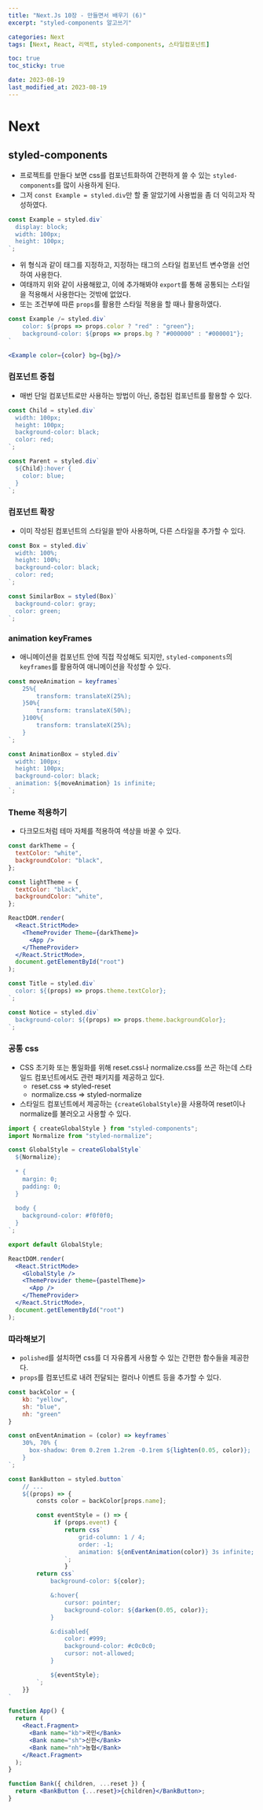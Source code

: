 ```yaml
---
title: "Next.Js 10장 - 만들면서 배우기 (6)"
excerpt: "styled-components 알고쓰기"

categories: Next
tags: [Next, React, 리액트, styled-components, 스타일컴포넌트]

toc: true
toc_sticky: true

date: 2023-08-19
last_modified_at: 2023-08-19
---
```


# Next

## styled-components

- 프로젝트를 만들다 보면 css를 컴포넌트화하여 간편하게 쓸 수 있는 `styled-components`를 많이 사용하게 된다.
- 그저 `const Example = styled.div`만 할 줄 알았기에 사용법을 좀 더 익히고자 작성하였다.

```jsx
const Example = styled.div`
  display: block;
  width: 100px;
  height: 100px;
`;
```

- 위 형식과 같이 태그를 지정하고, 지정하는 태그의 스타일 컴포넌트 변수명을 선언하여 사용한다.
- 여태까지 위와 같이 사용해왔고, 이에 추가해봐야 `export`를 통해 공통되는 스타일을 적용해서 사용한다는 것밖에 없었다.
- 또는 조건부에 따른 `props`를 활용한 스타일 적용을 할 때나 활용하였다.

```jsx
const Example /= styled.div`
    color: ${props => props.color ? "red" : "green"};
    background-color: ${props => props.bg ? "#000000" : "#000001"};
`

<Example color={color} bg={bg}/>
```

### 컴포넌트 중첩

- 매번 단일 컴포넌트로만 사용하는 방법이 아닌, 중첩된 컴포넌트를 활용할 수 있다.

```jsx
const Child = styled.div`
  width: 100px;
  height: 100px;
  background-color: black;
  color: red;
`;

const Parent = styled.div`
  ${Child}:hover {
    color: blue;
  }
`;
```

### 컴포넌트 확장

- 이미 작성된 컴포넌트의 스타일을 받아 사용하며, 다른 스타일을 추가할 수 있다.

```jsx
const Box = styled.div`
  width: 100%;
  height: 100%;
  background-color: black;
  color: red;
`;

const SimilarBox = styled(Box)`
  background-color: gray;
  color: green;
`;
```

### animation keyFrames

- 애니메이션을 컴포넌트 안에 직접 작성해도 되지만, `styled-components`의 `keyframes`를 활용하여 애니메이션을 작성할 수 있다.

```jsx
const moveAnimation = keyframes`
    25%{
        transform: translateX(25%);
    }50%{
        transform: translateX(50%);
    }100%{
        transform: translateX(25%);
    }
`;

const AnimationBox = styled.div`
  width: 100px;
  height: 100px;
  background-color: black;
  animation: ${moveAnimation} 1s infinite;
`;
```

### Theme 적용하기

- 다크모드처럼 테마 자체를 적용하여 색상을 바꿀 수 있다.

```jsx
const darkTheme = {
  textColor: "white",
  backgroundColor: "black",
};

const lightTheme = {
  textColor: "black",
  backgroundColor: "white",
};

ReactDOM.render(
  <React.StrictMode>
    <ThemeProvider Theme={darkTheme}>
      <App />
    </ThemeProvider>
  </React.StrictMode>,
  document.getElementById("root")
);

const Title = styled.div`
  color: ${(props) => props.theme.textColor};
`;

const Notice = styled.div`
  background-color: ${(props) => props.theme.backgroundColor};
`;
```

### 공통 css

- CSS 초기화 또는 통일화를 위해 reset.css나 normalize.css를 쓰곤 하는데 스타일드 컴포넌트에서도 관련 패키지를 제공하고 있다.
  - reset.css => styled-reset
  - normalize.css => styled-normalize
- 스타일드 컴포넌트에서 제공하는 `{createGlobalStyle}`을 사용하여 reset이나 normalize를 불러오고 사용할 수 있다.

```jsx
import { createGlobalStyle } from "styled-components";
import Normalize from "styled-normalize";

const GlobalStyle = createGlobalStyle`
  ${Normalize};
 
  * {
    margin: 0;
    padding: 0;
  }
 
  body {
    background-color: #f0f0f0;
  }
`;

export default GlobalStyle;
```

```jsx
ReactDOM.render(
  <React.StrictMode>
    <GlobalStyle />
    <ThemeProvider theme={pastelTheme}>
      <App />
    </ThemeProvider>
  </React.StrictMode>,
  document.getElementById("root")
);
```

### 따라해보기

- `polished`를 설치하면 css를 더 자유롭게 사용할 수 있는 간편한 함수들을 제공한다.
- `props`를 컴포넌트로 내려 전달되는 컬러나 이벤트 등을 추가할 수 있다.

```jsx
const backColor = {
    kb: "yellow",
    sh: "blue",
    nh: "green"
}

const onEventAnimation = (color) => keyframes`
    30%, 70% {
      box-shadow: 0rem 0.2rem 1.2rem -0.1rem ${lighten(0.05, color)};
    }
`;

const BankButton = styled.button`
    // ...
    ${(props) => {
        consts color = backColor[props.name];

        const eventStyle = () => {
             if (props.event) {
                return css`
					grid-column: 1 / 4;
                    order: -1;
                    animation: ${onEventAnimation(color)} 3s infinite;
                `;
                }
        return css`
            background-color: ${color};

            &:hover{
                cursor: pointer;
                background-color: ${darken(0.05, color)};
            }

            &:disabled{
                color: #999;
                background-color: #c0c0c0;
                cursor: not-allowed;
            }

            ${eventStyle};
        `;
    }}
`
```

```jsx
function App() {
  return (
    <React.Fragment>
      <Bank name="kb">국민</Bank>
      <Bank name="sh">신한</Bank>
      <Bank name="nh">농협</Bank>
    </React.Fragment>
  );
}

function Bank({ children, ...reset }) {
  return <BankButton {...reset}>{children}</BankButton>;
}
```
